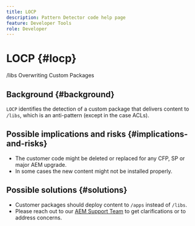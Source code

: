 ```yaml
---
title: LOCP
description: Pattern Detector code help page
feature: Developer Tools
role: Developer
---
```


# LOCP {#locp}

/libs Overwriting Custom Packages

## Background {#background}

`LOCP` identifies the detection of a custom package that delivers content to `/libs`, which is an anti-pattern (except in the case ACLs).

## Possible implications and risks {#implications-and-risks}

* The customer code might be deleted or replaced for any CFP, SP or major AEM upgrade.
* In some cases the new content might not be installed properly.

## Possible solutions {#solutions}

* Customer packages should deploy content to `/apps` instead of `/libs`.
* Please reach out to our [AEM Support Team](https://helpx.adobe.com/enterprise/using/support-for-experience-cloud.html) to get clarifications or to address concerns.
